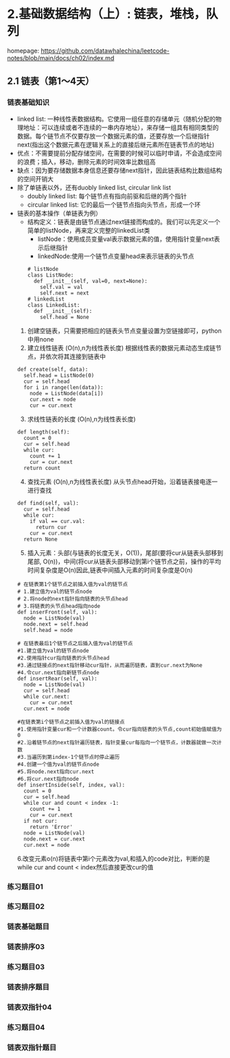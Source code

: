 # 2.基础数据结构（上）: 链表，堆栈，队列
homepage: https://github.com/datawhalechina/leetcode-notes/blob/main/docs/ch02/index.md

## 2.1 链表（第1～4天）
### 链表基础知识
- linked list: 一种线性表数据结构。它使用一组任意的存储单元（随机分配的物理地址：可以连续或者不连续的一串内存地址），来存储一组具有相同类型的数据。每个链节点不仅要存放一个数据元素的值，还要存放一个后继指针next(指出这个数据元素在逻辑关系上的直接后继元素所在链表节点的地址)
- 优点：不需要提前分配存储空间，在需要的时候可以临时申请，不会造成空间的浪费；插入，移动，删除元素的时间效率比数组高
- 缺点：因为要存储数据本身信息还要存储next指针，因此链表结构比数组结构的空间开销大
- 除了单链表以外，还有duobly linked list, circular link list
  - doubly linked list: 每个链节点有指向前驱和后继的两个指针
  - circular linked list: 它的最后一个链节点指向头节点，形成一个环
- 链表的基本操作（单链表为例）
  - 结构定义：链表是由链节点通过next链接而构成的。我们可以先定义一个简单的listNode，再来定义完整的linkedList类
    - listNode：使用成员变量val表示数据元素的值，使用指针变量next表示后继指针
    - linkedNode:使用一个链节点变量head来表示链表的头节点
    ~~~
    # listNode
    class ListNode:
      def __init__(self, val=0, next=None):
        self.val = val
        self.next = next
    # linkedList
    class LinkedList:
      def __init__(self):
        self.head = None
    ~~~
  1. 创建空链表，只需要把相应的链表头节点变量设置为空链接即可，python中用none
  2. 建立线性链表 (O(n),n为线性表长度) 根据线性表的数据元素动态生成链节点，并依次将其连接到链表中
  ~~~
  def create(self, data):
    self.head = ListNode(0)
    cur = self.head
    for i in range(len(data)):
      node = ListNode(data[i])
      cur.next = node
      cur = cur.next
  ~~~
  3. 求线性链表的长度 (O(n),n为线性表长度)
  ~~~
  def length(self):
    count = 0
    cur = self.head
    while cur:
      count += 1
      cur = cur.next
    return count
  ~~~
  4. 查找元素 (O(n),n为线性表长度) 从头节点head开始，沿着链表接电逐一进行查找
  ~~~
  def find(self, val):
    cur = self.head
    while cur:
      if val == cur.val:
        return cur
      cur = cur.next
    return None
  ~~~
  5. 插入元素：头部(与链表的长度无关，O(1))，尾部(要将cur从链表头部移到尾部, O(n))，中间(将cur从链表头部移动到第i个链节点之前，操作的平均时间复杂度是O(n)因此,链表中间插入元素的时间复杂度是O(n)
  ~~~
  # 在链表第1个链节点之前插入值为val的链节点
  # 1.建立值为val的链节点node
  # 2.将node的next指针指向链表的头节点head
  # 3.将链表的头节点head指向node
  def inserFront(self, val):
    node = ListNode(val)
    node.next = self.head
    self.head = node

  # 在链表最后1个链节点之后插入值为val的链节点
  #1.建立值为val的链节点node
  #2.使用指针cur指向链表的头节点head
  #3.通过链接点的next指针移动cur指针，从而遍历链表，直到cur.next为None
  #4.令cur.next指向新链节点node
  def insertRear(self, val):
    node = ListNode(val)
    cur = self.head
    while cur.next:
      cur = cur.next
    cur.next = node

  #在链表第i个链节点之前插入值为val的链接点
  #1.使用指针变量cur和一个计数器count。令cur指向链表的头节点,count初始值赋值为0
  #2.沿着链节点的next指针遍历链表，指针变量cur每指向一个链节点，计数器就做一次计数
  #3.当遍历到第index-1个链节点时停止遍历
  #4.创建一个值为val的链节点node
  #5.将node.next指向cur.next
  #6.将cur.next指向node
  def insertInside(self, index, val):
    count = 0
    cur = self.head
    while cur and count < index -1:
      count += 1
      cur = cur.next
    if not cur:
      return 'Error'
    node = ListNode(val)
    node.next = cur.next
    cur.next = node
  ~~~
  6.改变元素o(n)将链表中第i个元素改为val,和插入的code对比，判断的是while cur and count < index然后直接更改cur的值
### 练习题目01
### 练习题目02
### 链表基础题目
### 链表排序03
### 练习题目03
### 链表排序题目
### 链表双指针04
### 练习题目04
### 链表双指针题目

